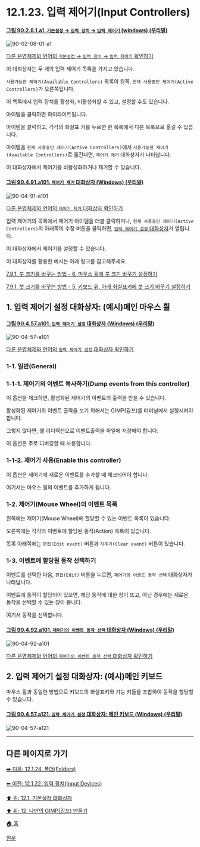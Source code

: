 # 12.1.23. 입력 제어기(Input Controllers)

<a id="90-02-08-01-a1"></a>

#### [그림 90.2.8.1.a1. `기본설정` → `입력 장치` → `입력 제어기` (windows) (우리말)](./90-02-08-01-input-controllers.md#90-02-08-01-a1)
![90-02-08-01-a1](https://github.com/wonder13662/gimp/assets/15767104/ecc47b6c-f2ef-44a9-9401-bb1a12352671)

[다른 운영체제와 언어의 `기본설정` → `입력 장치` → `입력 제어기` 확인하기](./90-02-08-01-input-controllers.md#90-02-08-01-a2)

이 대화상자는 두 개의 입력 제어기 목록을 가지고 있습니다.

`사용가능한 제어기(Available Controllers)` 목록이 왼쪽, `현재 사용중인 제어기(Active Controllers)`가 오른쪽입니다.

이 목록에서 입력 장치를 활성화, 비활성화할 수 있고, 설정할 수도 있습니다.

아이템을 클릭하면 하이라이트됩니다.

아이템을 클릭하고, 각각의 화살표 키를 누르면 한 목록에서 다른 목록으로 옮길 수 있습니다.

아이템을 `현재 사용중인 제어기(Active Controllers)`에서 `사용가능한 제어기(Available Controllers)`로 옮긴다면, `제어기 제거` 대화상자가 나타납니다.

이 대화상자에서 제어기를 비활성화하거나 제거할 수 있습니다.

<a id="90-04-91-a101"></a>

#### [그림 90.4.91.a101. `제어기 제거` 대화상자 (Windows) (우리말)](./90-04-0091-remove_controller.md#90-04-91-a101)
![90-04-91-a101](https://github.com/wonder13662/gimp/assets/15767104/ddbf4cc9-4e84-422a-8733-1f7e30227cab)

[다른 운영체제와 언어의 `제어기 제거` 대화상자 확인하기](./90-04-0091-remove_controller.md#90-04-91-a102)

입력 제어기의 목록에서 제어기 아이템을 더블 클릭하거나, `현재 사용중인 제어기(Active Controllers)`의 아래쪽의 수정 버튼을 클릭하면, [`입력 제어기 설정` 대화상자](./12-01-23-input-controllers.md#90-04-57-a101)가 열립니다.

이 대화상자에서 제어기를 설정할 수 있습니다.

이 대화상자를 활용한 예시는 아래 링크를 참고해주세요.

[7.9.1. 붓 크기를 바꾸는 방법 - 6. 마우스 휠에 붓 크기 바꾸기 설정하기](./07-09-01-how-to-change-the-size-of-a-brush.md#07-09-01-s6)

[7.9.1. 붓 크기를 바꾸는 방법 - 5. 키보드 위, 아래 화살표키에 붓 크기 바꾸기 설정하기](./07-09-01-how-to-change-the-size-of-a-brush.md#07-09-01-s5)


## 1. 입력 제어기 설정 대화상자: (예시)메인 마우스 휠

<a id="90-04-57-a101"></a>

#### [그림 90.4.57.a101. `입력 제어기 설정` 대화상자 (Windows) (우리말)](./90-04-0057-configure_input_controller.md#90-04-57-a101)
![90-04-57-a101](https://github.com/wonder13662/gimp/assets/15767104/27dd0768-453d-4ec9-b449-79527c6ed202)

[다른 운영체제와 언어의 `입력 제어기 설정` 대화상자 확인하기](./90-04-0057-configure_input_controller.md#90-04-57-a102)

### 1-1. 일반(General)
### 1-1-1. 제어기의 이벤트 복사하기(Dump events from this controller)
이 옵션을 체크하면, 활성화된 제어기의 이벤트의 출력을 받을 수 있습니다.

활성화된 제어기의 이벤트 출력을 보기 위해서는 GIMP(김프)를 터미널에서 실행시켜야 합니다.

그렇지 않다면, 쉘 리디렉션으로 이벤트출력을 파일에 저장해야 합니다.

이 옵션은 주로 디버깅할 때 사용합니다.

### 1-1-2. 제어기 사용(Enable this controller)
이 옵션은 제어기에 새로운 이벤트를 추가할 때 체크되어야 합니다.

여기서는 마우스 휠의 이벤트를 추가하게 됩니다.

### 1-2. 제어기(Mouse Wheel)의 이벤트 목록
왼쪽에는 제어기(Mouse Wheel)에 할당할 수 있는 이벤트 목록이 있습니다.

오른쪽에는 각각의 이벤트에 할당된 동작(Action) 목록이 있습니다.

목록 아래쪽에는 `편집(Edit event)` 버튼과 `지우기(Clear event)` 버튼이 있습니다.

### 1-3. 이벤트에 할당될 동작 선택하기
이벤트를 선택한 다음, `편집(Edit)` 버튼을 누르면, `제어기의 이벤트 동작 선택` 대화상자가 나타납니다.

이벤트에 동작이 할당되어 있으면, 해당 동작에 대한 창이 뜨고, 아닌 경우에는 새로운 동작을 선택할 수 있는 창이 뜹니다.

여기서 동작을 선택합니다.

<a id="90-04-92-a101"></a>

#### [그림 90.4.92.a101. `제어기의 이벤트 동작 선택` 대화상자 (Windows) (우리말)](./90-04-0092-select_controller_event_action.md#90-04-92-a101)
![90-04-92-a101](https://github.com/wonder13662/gimp/assets/15767104/3da0ec1a-15c1-4361-983c-e860b0395570)

[다른 운영체제와 언어의 `제어기의 이벤트 동작 선택` 대화상자 확인하기](./90-04-0092-select_controller_event_action.md#90-04-92-a102)

## 2. 입력 제어기 설정 대화상자: (예시)메인 키보드
마우스 휠과 동일한 방법으로 키보드의 화살표키와 기능 키들을 조합하여 동작을 할당할 수 있습니다.

<a id="90-04-57-a121"></a>

#### [그림 90.4.57.a121. `입력 제어기 설정` 대화상자: 메인 키보드 (Windows) (우리말)](./90-04-0057-configure_input_controller.md#90-04-57-a121)
![90-04-57-a121](https://github.com/wonder13662/gimp/assets/15767104/2fb6c001-7b9a-4bdb-bb4b-b6d51d3d31dd)

***

## 다른 페이지로 가기

[➡️ 다음: 12.1.24. 폴더(Folders)](./12-01-24-folders.md)

[⬅️ 이전: 12.1.22. 입력 장치(Input Devices)](./12-01-22-input-devices.md)

[⬆️ 위: 12.1. 기본설정 대화상자](./12-01-00-preference-dialog.md)

[⬆️ 위: 12. 나만의 GIMP(김프) 만들기](./12-00-enrich-my-gimp.md)

[🏠 홈](./00-home.md)

[원문](https://docs.gimp.org/2.10/ko/gimp-pimping.html#gimp-prefs-input-controllers)
